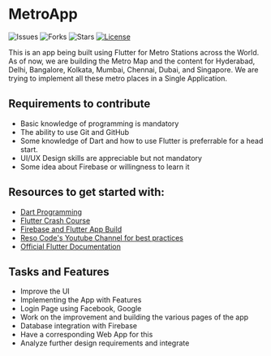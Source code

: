 # MetroApp

![Issues](https://img.shields.io/github/issues/SAITARUN55/metroapp)
![Forks](https://img.shields.io/github/forks/SAITARUN55/metroapp)
![Stars](https://img.shields.io/github/stars/SAITARUN55/metroapp)
[![License](https://img.shields.io/github/license/SAITARUN55/metroapp)](https://github.com/SAITARUN55/metroapp/blob/master/LICENSE)

This is an app being built using Flutter for Metro Stations across the World. As of now, we are building the Metro Map and the content for Hyderabad, Delhi, Bangalore, Kolkata, Mumbai, Chennai, Dubai, and Singapore. We are trying to implement all these metro places in a Single Application.


## Requirements to contribute

- Basic knowledge of programming is mandatory
- The ability to use Git and GitHub
- Some knowledge of Dart and how to use Flutter is preferrable for a head start.
- UI/UX Design skills are appreciable but not mandatory
- Some idea about Firebase or willingness to learn it

##  Resources to get started with:
+  [Dart Programming](https://www.youtube.com/watch?v=Ej_Pcr4uC2Q)
+  [Flutter Crash Course](https://www.youtube.com/watch?v=pTJJsmejUOQ)
+  [Firebase and Flutter  App Build](https://www.youtube.com/playlist?list=PL4cUxeGkcC9j--TKIdkb3ISfRbJeJYQwC)
+  [Reso Code's Youtube Channel for best practices](https://www.youtube.com/channel/UCSIvrn68cUk8CS8MbtBmBkA/featured)
+  [Official Flutter Documentation](https://flutter.dev/docs)

## Tasks and Features

* Improve the UI
* Implementing the App with Features
* Login Page using Facebook, Google
* Work on the improvement and building the various pages of the app
* Database integration with  Firebase
* Have a corresponding Web App for this
* Analyze further design requirements and integrate

